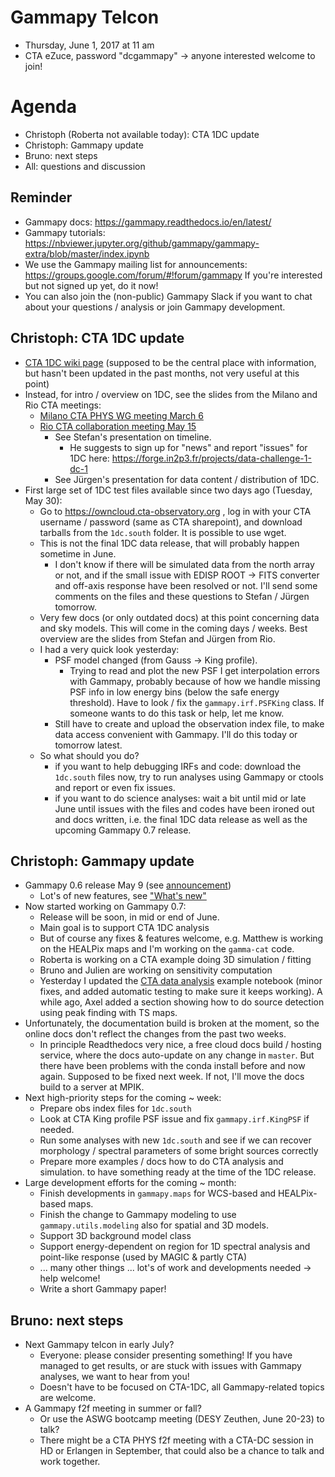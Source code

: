 # Gammapy Telcon

* Thursday, June 1, 2017 at 11 am
* CTA eZuce, password "dcgammapy" -> anyone interested welcome to join!

# Agenda

* Christoph (Roberta not available today): CTA 1DC update
* Christoph: Gammapy update
* Bruno: next steps
* All: questions and discussion

## Reminder

* Gammapy docs: https://gammapy.readthedocs.io/en/latest/
* Gammapy tutorials: https://nbviewer.jupyter.org/github/gammapy/gammapy-extra/blob/master/index.ipynb
* We use the Gammapy mailing list for announcements:
  https://groups.google.com/forum/#!forum/gammapy
  If you're interested but not signed up yet, do it now!
* You can also join the (non-public) Gammapy Slack if you want
  to chat about your questions / analysis or join Gammapy development.

## Christoph: CTA 1DC update

* [CTA 1DC wiki page](https://forge.in2p3.fr/projects/data-challenge-1-dc-1/wiki)
  (supposed to be the central place with information, but hasn't been updated
  in the past months, not very useful at this point)
* Instead, for intro / overview on 1DC, see the slides from the Milano and Rio CTA meetings:
  * [Milano CTA PHYS WG meeting March 6](https://cta.cta-observatory.org/indico/sessionDisplay.py?sessionId=1&confId=1300#20170306)
  * [Rio CTA collaboration meeting  May 15](https://cta.cta-observatory.org/indico/sessionDisplay.py?sessionId=40&confId=1218#20170515)
    * See Stefan's presentation on timeline.
      * He suggests to sign up for "news" and report "issues" for 1DC here:
        https://forge.in2p3.fr/projects/data-challenge-1-dc-1
    * See Jürgen's presentation for data content / distribution of 1DC.
* First large set of 1DC test files available since two days ago (Tuesday, May 30):
  * Go to https://owncloud.cta-observatory.org , log in with your CTA username / password (same as CTA sharepoint), and download tarballs from the `1dc.south` folder. It is possible to use wget.
  * This is not the final 1DC data release,
    that will probably happen sometime in June.
    * I don't know if there will be simulated data from the north array or not,
    and if the small issue with EDISP ROOT -> FITS converter and
    off-axis response have been resolved or not. I'll send some comments
    on the files and these questions to Stefan / Jürgen tomorrow.
  * Very few docs (or only outdated docs) at this point concerning data and sky models. This will come in the coming days / weeks. Best overview are the slides from Stefan and Jürgen from Rio.
  * I had a very quick look yesterday:
    * PSF model changed (from Gauss -> King profile).
      * Trying to read and plot the new PSF I get interpolation errors with Gammapy, probably because of how we handle missing PSF info in low energy bins (below the safe energy threshold).
      Have to look / fix the `gammapy.irf.PSFKing` class.
      If someone wants to do this task or help, let me know.
    * Still have to create and upload the observation index file, to make
      data access convenient with Gammapy. I'll do this today or tomorrow latest.
  * So what should you do?
    * if you want to help debugging IRFs and code: download the `1dc.south` files now,
      try to run analyses using Gammapy or ctools and report or even fix issues.
    * if you want to do science analyses: wait a bit until mid or late June
      until issues with the files and codes have been ironed out and docs written, i.e. the final 1DC data release as well as the upcoming Gammapy 0.7 release.

## Christoph: Gammapy update

* Gammapy 0.6 release May 9 (see [announcement](https://groups.google.com/forum/#!topic/gammapy/Q-SyHYpERPM))
  * Lot's of new features, see ["What's new"](http://docs.gammapy.org/en/latest/changelog.html#april-28-2017)
* Now started working on Gammapy 0.7:
  * Release will be soon, in mid or end of June.
  * Main goal is to support CTA 1DC analysis
  * But of course any fixes & features welcome,
    e.g. Matthew is working on the HEALPix maps
    and I'm working on the `gamma-cat` code.
  * Roberta is working on a CTA example doing 3D simulation / fitting
  * Bruno and Julien are working on sensitivity computation
  * Yesterday I updated the [CTA data analysis](https://nbviewer.jupyter.org/github/gammapy/gammapy-extra/blob/master/notebooks/cta_data_analysis.ipynb) example notebook
  (minor fixes, and added automatic testing to make sure it keeps working).
  A while ago, Axel added a section showing how to do source detection
  using peak finding with TS maps.
* Unfortunately, the documentation build is broken at the moment,
  so the online docs don't reflect the changes from the past two weeks.
  * In principle Readthedocs very nice, a free cloud docs build / hosting service, where the docs auto-update on any change in `master`.
    But there have been problems with the conda install before and now again.
    Supposed to be fixed next week.
    If not, I'll move the docs build to a server at MPIK.
* Next high-priority steps for the coming ~ week:
  * Prepare obs index files for `1dc.south`
  * Look at CTA King profile PSF issue and fix `gammapy.irf.KingPSF` if needed.
  * Run some analyses with new `1dc.south` and see if we can
    recover morphology / spectral parameters of some bright sources correctly
  * Prepare more examples / docs how to do CTA analysis and simulation.
    to have something ready at the time of the 1DC release.
* Large development efforts for the coming ~ month:
  * Finish developments in `gammapy.maps` for WCS-based and HEALPix-based maps.
  * Finish the change to Gammapy modeling to use `gammapy.utils.modeling`
    also for spatial and 3D models.
  * Support 3D background model class
  * Support energy-dependent on region for 1D spectral analysis
    and point-like response (used by MAGIC & partly CTA)
  * ... many other things ... lot's of work and developments needed -> help welcome!
  * Write a short Gammapy paper!

## Bruno: next steps

* Next Gammapy telcon in early July?
  * Everyone: please consider presenting something!
    If you have managed to get results, or are stuck with issues
    with Gammapy analyses, we want to hear from you!
  * Doesn't have to be focused on CTA-1DC, all Gammapy-related topics are welcome.
* A Gammapy f2f meeting in summer or fall?
  * Or use the ASWG bootcamp meeting (DESY Zeuthen, June 20-23) to talk?
  * There might be a CTA PHYS f2f meeting with a CTA-DC session in HD
    or Erlangen in September, that could also be a chance to talk and
    work together.
